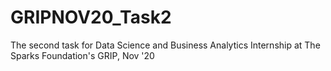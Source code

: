 # GRIPNOV20_Task2
The second task for Data Science and Business Analytics Internship at The Sparks Foundation's GRIP, Nov '20
